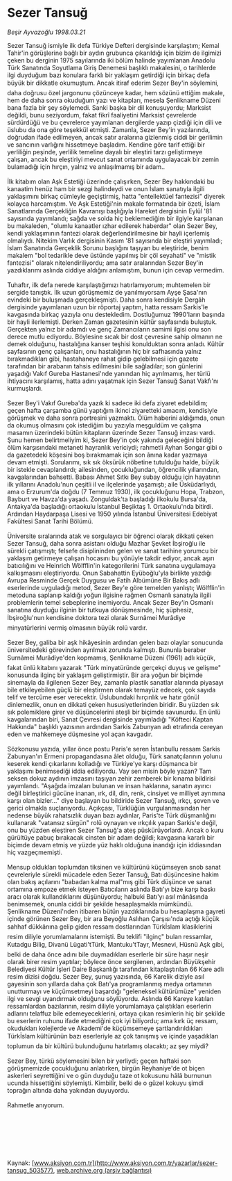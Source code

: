 # Sezer Tansuğ

*Beşir Ayvazoğlu 1998.03.21*

<div class="pNewsDetailMainContent" itemprop="articleBody">
 Sezer Tansuğ ismiyle ilk defa Türkiye Defteri dergisinde karşılaştım; Kemal Tahir'in görüşlerine bağlı bir aydın grubunca çıkarıldığı için bizim de ilgimizi çeken bu derginin 1975 sayılarında iki bölüm halinde yayımlanan Anadolu Türk Sanatında Soyutlama Giriş Denemesi başlıklı makalesini, o tarihlerde ilgi duyduğum bazı konulara farklı bir yaklaşım getirdiği için birkaç defa büyük bir dikkatle okumuştum. Ancak itiraf ederim Sezer Bey'in söylemini, daha doğrusu özel jargonunu çözünceye kadar, hem sözünü ettiğim makale, hem de daha sonra okuduğum yazı ve kitapları, mesela Şenlikname Düzeni bana fazla bir şey söylemedi. Sanki başka bir dil konuşuyordu; Marksist değildi, bunu seziyordum, fakat fikrî faaliyetini Marksist çevrelerde sürdürdüğü ve bu çevrelerce yayımlanan dergilerde yazıp çizdiği için dili ve üslubu da ona göre teşekkül etmişti. Zamanla, Sezer Bey'in yazılarında, doğrudan ifade edilmeyen, ancak satır aralarına gizlenmiş ciddi bir gerilimin ve sancının varlığını hissetmeye başladım. Kendine göre tarif ettiği bir yerliliğin peşinde, yerlilik temeline dayalı bir eleştiri tarzı geliştirmeye çalışan, ancak bu eleştiriyi mevcut sanat ortamında uygulayacak bir zemin bulamadığı için hırçın, yalnız ve anlaşılmamış bir adam..
 <br>
  <br>
   İlk kitabım olan Aşk Estetiği üzerinde çalışırken, Sezer Bey hakkındaki bu kanaatim henüz ham bir sezgi halindeydi ve onun İslam sanatıyla ilgili yaklaşımını birkaç cümleyle geçiştirmiş, hatta "entellektüel fantezisi" diyerek kolayca harcamıştım. Ve Aşk Estetiği'nin makale formatında bir özeti, İslam Sanatlarında Gerçekliğin Kavranışı başlığıyla Hareket dergisinin Eylül '81 sayısında yayımlandı; sağda ve solda hiç beklemediğim bir ilgiyle karşılanan bu makaleden, "olumlu kanaatler ızhar edilerek haberdar" olan Sezer Bey, kendi yaklaşımının fantezi olarak değerlendirilmesine bir hayli içerlemiş olmalıydı. Nitekim Varlık dergisinin Kasım '81 sayısında bir eleştiri yayımladı; İslam Sanatında Gerçeklik Sorunu başlığını taşıyan bu eleştiride, benim makalem "bol tedarikle deve üstünde yapılmış bir çöl seyahati" ve "mistik fantezisi" olarak nitelendiriliyordu; ama satır aralarından Sezer Bey'in yazdıklarımı aslında ciddiye aldığını anlamıştım, bunun için cevap vermedim.
   <br>
    <br>
     Tuhaftır, ilk defa nerede karşılaştığımızı hatırlamıyorum; muhtemelen bir sergide tanıştık. İlk uzun görüşmemiz de yanılmıyorsam Ayşe Şasa'nın evindeki bir buluşmada gerçekleşmişti. Daha sonra kendisiyle Dergâh dergisinde yayımlanan uzun bir röportaj yaptım, hatta ressam Sarkis'le kavgasında birkaç yazıyla onu destekledim. Dostluğumuz 1990'ların başında bir hayli ilerlemişti. Derken Zaman gazetesinin kültür sayfasında buluştuk. Gerçekten yalnız bir adamdı ve genç Zamancıların samimi ilgisi onu son derece mutlu ediyordu. Böylesine sıcak bir dost çevresine sahip olmanın ne demek olduğunu, hastalığına kanser teşhisi konulduktan sonra anladı. Kültür sayfasının genç çalışanları, onu hastalığının hiç bir safhasında yalnız bırakmadıkları gibi, hastahaneye rahat gidip gelebilmesi için gazete tarafından bir arabanın tahsis edilmesini bile sağladılar; son günlerini yaşadığı Vakıf Gureba Hastanesi'nde yanından hiç ayrılmamış, her türlü ihtiyacını karşılamış, hatta adını yaşatmak için Sezer Tansuğ Sanat Vakfı'nı kurmuşlardı.
     <br>
      <br>
       Sezer Bey'i Vakıf Gureba'da yazık ki sadece iki defa ziyaret edebildim; geçen hafta çarşamba günü yaptığım ikinci ziyaretteki amacım, kendisiyle görüşmek ve daha sonra portresini yazmaktı. Ölüm haberini aldığımda, onun da okumuş olmasını çok istediğim bu yazıyla meşguldüm ve çalışma masamın üzerindeki bütün kitapların üzerinde Sezer Tansuğ imzası vardı. Şunu hemen belirtmeliyim ki, Sezer Bey'in çok yakında geleceğini bildiği ölüm karşısındaki metaneti hayranlık vericiydi; rahmetli Ayhan Songar gibi o da gazetedeki köşesini boş bırakmamak için son ânına kadar yazmaya devam etmişti. Sorularımı, sık sık öksürük nöbetine tutulduğu halde, büyük bir istekle cevaplandırdı; ailesinden, çocukluğundan, öğrencilik yıllarından, kavgalarından bahsetti. Babası Ahmet Sıtkı Bey subay olduğu için hayatının ilk yıllarını Anadolu'nun çeşitli il ve ilçelerinde yaşamıştı; aile Üsküdarlıydı, ama o Erzurum'da doğdu (7 Temmuz 1930), ilk çocukluğunu Hopa, Trabzon, Bayburt ve Havza'da yaşadı. Zonguldak'ta başladığı ilkokulu Bursa'da, Antakya'da başladığı ortaokulu İstanbul Beşiktaş 1. Ortaokulu'nda bitirdi. Ardından Haydarpaşa Lisesi ve 1950 yılında İstanbul Üniversitesi Edebiyat Fakültesi Sanat Tarihi Bölümü.
       <br/>
       <br/>
       Üniversite sıralarında atak ve sorgulayıcı bir öğrenci olarak dikkati çeken Sezer Tansuğ, daha sonra asistanı olduğu Mazhar Şevket İbşiroğlu ile sürekli çatışmıştı; felsefe disiplininden gelen ve sanat tarihine yorumcu bir yaklaşım getirmeye çalışan hocasını bu yönüyle takdir ediyor, ancak aşırı batıcılığını ve Heinrich Wölfflin'in kategorilerini Türk sanatına uygulamaya kalkışmasını eleştiriyordu. Onun Sabahattin Eyüboğlu'yla birlikte yazdığı Avrupa Resminde Gerçek Duygusu ve Fatih Albümüne Bir Bakış adlı eserlerinde uyguladığı metod, Sezer Bey'e göre temelden yanlıştı; Wölfflin'in metoduna saplanıp kaldığı yoğun ilgisine rağmen Osmanlı sanatıyla ilgili problemlerin temel sebeplerine inemiyordu. Ancak Sezer Bey'in Osmanlı sanatına duyduğu ilginin bir tutkuya dönüşmesinde, hiç şüphesiz, İbşiroğlu'nun kendisine doktora tezi olarak Surnâmei Murâdiye minyatürlerini vermiş olmasının büyük rolü vardır.
       <br/>
       <br/>
       Sezer Bey, galiba bir aşk hikâyesinin ardından gelen bazı olaylar sonucunda üniversitedeki görevinden ayrılmak zorunda kalmıştı. Bununla beraber Surnâmei Murâdiye'den kopmamış, Şenlikname Düzeni (1961) adlı küçük, fakat ünlü kitabını yazarak "Türk minyatüründe gerçekçi duyuş ve gelişme" konusunda ilginç bir yaklaşım geliştirmiştir. Bir ara yoğun bir biçimde sinemayla da ilgilenen Sezer Bey, zamanla plastik sanatlar alanında piyasayı bile etkileyebilen güçlü bir eleştirmen olarak temayüz edecek, çok sayıda telif ve tercüme eser verecektir. Üslubundaki hırçınlık ve hatır gönül dinlemezlik, onun en dikkati çeken hususiyetlerinden biridir. Bu yüzden sık sık polemiklere girer ve düşüncelerini ateşli bir biçimde savunurdu. En ünlü kavgalarından biri, Sanat Çevresi dergisinde yayımladığı "Köfteci Kaptan Hakkında" başlıklı yazısının ardından Sarkis Zabunyan adı etrafında cereyan eden ve mahkemeye düşmesine yol açan kavgadır.
       <br/>
       <br/>
       Sözkonusu yazıda, yıllar önce postu Paris'e seren İstanbullu ressam Sarkis Zabunyan'ın Ermeni propagandasına âlet olduğu, Türk sanatçılarının yolunu keserek kendi çıkarlarını kolladığı ve Türkiye'ye karşı düşmanca bir yaklaşımı benimsediği iddia ediliyordu. Vay sen misin böyle yazan? Tam seksen dokuz aydının imzasını taşıyan zehir zemberek bir kınama bildirisi yayımlandı. "Aşağıda imzaları bulunan ve insan haklarına, sanatın ayırıcı değil birleştirici gücüne inanan, ırk, dil, din, renk, cinsiyet ve milliyet ayrımına karşı olan bizler..." diye başlayan bu bildiride Sezer Tansuğ, ırkçı, şoven ve gerici olmakla suçlanıyordu. Açıkçası, Türklüğün vurgulanmasından her nedense büyük rahatsızlık duyan bazı aydınlar, Paris'te Türk düşmanlığını kullanarak "vatansız sürgün" rolü oynayan ve ırkçılık yapan Sarkis'e değil, onu bu yüzden eleştiren Sezer Tansuğ'a ateş püskürüyorlardı. Ancak o kuru gürültüye pabuç bırakacak cinsten bir adam değildi; kavgasına kararlı bir biçimde devam etmiş ve yüzde yüz haklı olduğuna inandığı için iddiasından hiç vazgeçmemişti.
       <br/>
       <br/>
       Mensup oldukları toplumdan tiksinen ve kültürünü küçümseyen snob sanat çevreleriyle sürekli mücadele eden Sezer Tansuğ, Batı düşüncesine hakim olan bakış açılarını "babadan kalma mal"mış gibi Türk düşünce ve sanat ortamına empoze etmek isteyen Batıcıların aslında Batı'yı bize karşı baskı aracı olarak kullandıklarını düşünüyordu; halbuki Batı'yı asıl mânâsında benimsemek, onunla ciddi bir şekilde hesaplaşmakla mümkündü. Şenlikname Düzeni'nden itibaren bütün yazdıklarında bu hesaplaşma gayreti içinde görünen Sezer Bey, bir ara Beyoğlu Aslıhan Çarşısı'nda açtığı küçük sahhaf dükkânına gelip giden ressam dostlarından Türkİslam klasiklerini resim diliyle yorumlamalarını istemişti. Bu teklifi "ilginç" bulan ressamlar, Kutadgu Bilig, Divanü Lügati'tTürk, Mantuku'tTayr, Mesnevi, Hüsnü Aşk gibi, belki de daha önce adını bile duymadıkları eserlerle bir süre haşır neşir olarak birer resim yaptılar; böylece önce sergilenen, ardından Büyükşehir Belediyesi Kültür İşleri Daire Başkanlığı tarafından kitaplaştırılan 66 Kare adlı resim dizisi doğdu. Sezer Bey, şunuş yazısında, 66 Karelik diziyle asıl gayesinin son yıllarda daha çok Batı'ya programlanmış medya ortamının unutturmayı ve küçümsetmeyi başardığı "geleneksel kültürümüze" yeniden ilgi ve sevgi uyandırmak olduğunu söylüyordu. Aslında 66 Kareye katılan ressamlardan bazılarının, resim diliyle yorumlamaya çalıştıkları eserlerin adlarını telaffuz bile edemeyeceklerini, ortaya çıkan resimlerin hiç bir şekilde bu eserlerin ruhunu ifade etmediğini çok iyi biliyordu; ama kırk üç ressam, okudukları kolejlerde ve Akademi'de küçümsemeye şartlandırıldıkları Türkİslam kültürünün bazı eserleriyle az çok tanışmış ve içinde yaşadıkları toplumun da bir kültürü bulunduğunu hatırlamış olacaktı; az şey miydi?
       <br/>
       <br/>
       Sezer Bey, türkü söylemesini bilen bir yerliydi; geçen haftaki son görüşmemizde çocukluğunu anlatırken, birgün Reyhaniye'de ot biçen askerleri seyrettiğini ve o gün duyduğu taze ot kokusunu hâlâ burnunun ucunda hissettiğini söylemişti. Kimbilir, belki de o güzel kokuyu şimdi toprağın altında daha yakından duyuyordu.
       <br/>
       <br/>
       Rahmetle anıyorum.
       <br/>
      </br>
     </br>
    </br>
   </br>
  </br>
 </br>
</div>


Kaynak: [www.aksiyon.com.tr](http://www.aksiyon.com.tr/yazarlar/sezer-tansug_503577), [web.archive.org (arşiv bağlantısı)](http://web.archive.org/web/20150402124649/http://www.aksiyon.com.tr/yazarlar/sezer-tansug_503577)

